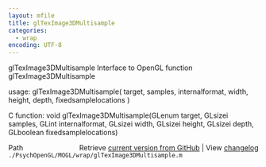 ```yaml
---
layout: mfile
title: glTexImage3DMultisample
categories:
  - wrap
encoding: UTF-8
---
```


glTexImage3DMultisample  Interface to OpenGL function glTexImage3DMultisample

usage:  glTexImage3DMultisample( target, samples, internalformat, width, height, depth, fixedsamplelocations )

C function:  void glTexImage3DMultisample(GLenum target, GLsizei samples, GLint internalformat, GLsizei width, GLsizei height, GLsizei depth, GLboolean fixedsamplelocations)


<div class="code_header" style="text-align:right;">
  <span style="float:left;">Path&nbsp;&nbsp;</span> <span class="counter">Retrieve <a href=
  "https://raw.github.com/Psychtoolbox-3/Psychtoolbox-3/beta/./PsychOpenGL/MOGL/wrap/glTexImage3DMultisample.m">current version from GitHub</a> | View <a href=
  "https://github.com/Psychtoolbox-3/Psychtoolbox-3/commits/beta/./PsychOpenGL/MOGL/wrap/glTexImage3DMultisample.m">changelog</a></span>
</div>
<div class="code">
  <code>./PsychOpenGL/MOGL/wrap/glTexImage3DMultisample.m</code>
</div>

